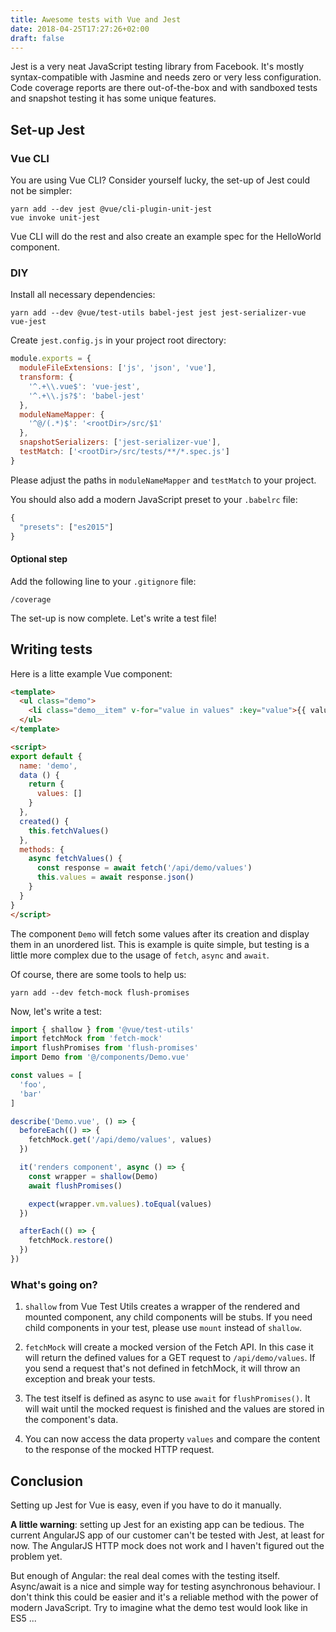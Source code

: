 ```yaml
---
title: Awesome tests with Vue and Jest
date: 2018-04-25T17:27:26+02:00
draft: false
---
```


Jest is a very neat JavaScript testing library from Facebook. It's mostly syntax-compatible with Jasmine and needs zero
or very less configuration. Code coverage reports are there out-of-the-box and with sandboxed tests and snapshot testing
it has some unique features.

## Set-up Jest

### Vue CLI

You are using Vue CLI? Consider yourself lucky, the set-up of Jest could not be simpler:

~~~ shell
yarn add --dev jest @vue/cli-plugin-unit-jest
vue invoke unit-jest
~~~

Vue CLI will do the rest and also create an example spec for the HelloWorld component.

### DIY

Install all necessary dependencies:

~~~ shell
yarn add --dev @vue/test-utils babel-jest jest jest-serializer-vue vue-jest
~~~

Create `jest.config.js` in your project root directory:

~~~ javascript
module.exports = {
  moduleFileExtensions: ['js', 'json', 'vue'],
  transform: {
    '^.+\\.vue$': 'vue-jest',
    '^.+\\.js?$': 'babel-jest'
  },
  moduleNameMapper: {
    '^@/(.*)$': '<rootDir>/src/$1'
  },
  snapshotSerializers: ['jest-serializer-vue'],
  testMatch: ['<rootDir>/src/tests/**/*.spec.js']
}
~~~

Please adjust the paths in `moduleNameMapper` and `testMatch` to your project.

You should also add a modern JavaScript preset to your `.babelrc` file:

~~~ javascript
{
  "presets": ["es2015"]
}
~~~

#### Optional step

Add the following line to your `.gitignore` file:

~~~ shell
/coverage
~~~

The set-up is now complete. Let's write a test file!

## Writing tests

Here is a litte example Vue component:

~~~ html
<template>
  <ul class="demo">
    <li class="demo__item" v-for="value in values" :key="value">{{ value }}</li>
  </ul>
</template>

<script>
export default {
  name: 'demo',
  data () {
    return {
      values: []
    }
  },
  created() {
    this.fetchValues()
  },
  methods: {
    async fetchValues() {
      const response = await fetch('/api/demo/values')
      this.values = await response.json()
    }
  }
}
</script>
~~~

The component `Demo` will fetch some values after its creation and display them in an unordered list. This is example is quite
simple, but testing is a little more complex due to the usage of `fetch`, `async` and `await`.

Of course, there are some tools to help us:

~~~ shell
yarn add --dev fetch-mock flush-promises
~~~

Now, let's write a test:

~~~ javascript
import { shallow } from '@vue/test-utils'
import fetchMock from 'fetch-mock'
import flushPromises from 'flush-promises'
import Demo from '@/components/Demo.vue'

const values = [
  'foo',
  'bar'
]

describe('Demo.vue', () => {
  beforeEach(() => {
    fetchMock.get('/api/demo/values', values)
  })

  it('renders component', async () => {
    const wrapper = shallow(Demo)
    await flushPromises()

    expect(wrapper.vm.values).toEqual(values)
  })

  afterEach(() => {
    fetchMock.restore()
  })
})
~~~

### What's going on?

1. `shallow` from Vue Test Utils creates a wrapper of the rendered and mounted component, any child components will be stubs. 
If you need child components in your test, please use `mount` instead of `shallow`.

2. `fetchMock` will create a mocked version of the Fetch API. In this case it will return the defined values for a GET request to
`/api/demo/values`. If you send a request that's not defined in fetchMock, it will throw an exception and break your tests.

3. The test itself is defined as async to use `await` for `flushPromises()`. It will wait until the mocked request is finished and the values are stored in the component's data.

4. You can now access the data property `values` and compare the content to the response of the mocked HTTP request.

## Conclusion

Setting up Jest for Vue is easy, even if you have to do it manually. 

**A little warning**: setting up Jest for an existing app can be tedious. 
The current AngularJS app of our customer can't be tested with Jest, at least for now. The AngularJS HTTP mock does not work and I haven't figured out the problem yet.

But enough of Angular: the real deal comes with the testing itself. Async/await is a nice and simple way for testing asynchronous behaviour. 
I don't think this could be easier and it's a reliable method with the power of modern JavaScript. Try to imagine what the demo test would look like in ES5 ... 